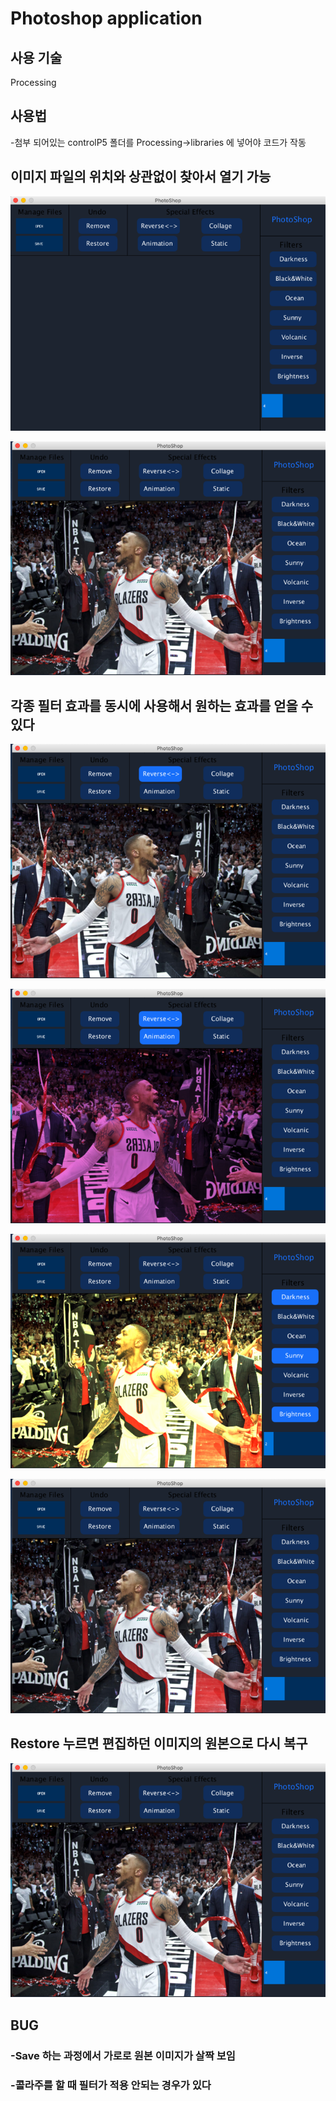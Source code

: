 # Photoshop application

## 사용 기술
Processing

## 사용법
-첨부 되어있는 controlP5 폴더를 Processing->libraries 에 넣어야 코드가 작동

## 이미지 파일의 위치와 상관없이 찾아서 열기 가능
![alt text](https://github.com/junbangg/PhotoShop/blob/master/photoshop_example/Screen_Shot_2019-08-03_at_6.16.10_PM.png?raw=true)

![alt text](https://github.com/junbangg/PhotoShop/blob/master/photoshop_example/dame.png?raw=true)

## 각종 필터 효과를 동시에 사용해서 원하는 효과를 얻을 수 있다
![alt text](https://github.com/junbangg/PhotoShop/blob/master/photoshop_example/reverse.png?raw=true)

![alt text](https://github.com/junbangg/PhotoShop/blob/master/photoshop_example/animation.png?raw=true)



![alt text](https://github.com/junbangg/PhotoShop/blob/master/photoshop_example/sunny.png?raw=true)

![alt text](https://github.com/junbangg/PhotoShop/blob/master/photoshop_example/dame.png?raw=true)

## Restore 누르면 편집하던 이미지의 원본으로 다시 복구
![alt text](https://github.com/junbangg/PhotoShop/blob/master/photoshop_example/dame.png?raw=true)



## BUG
### -Save 하는 과정에서 가로로 원본 이미지가 살짝 보임
### -콜라주를 할 때 필터가 적용 안되는 경우가 있다
